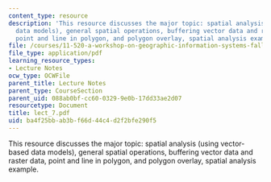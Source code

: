 ```yaml
---
content_type: resource
description: 'This resource discusses the major topic: spatial analysis (using vector-based
  data models), general spatial operations, buffering vector data and raster data,
  point and line in polygon, and polygon overlay, spatial analysis example.'
file: /courses/11-520-a-workshop-on-geographic-information-systems-fall-2005/ba4f25bbab3bf66d44c4d2f2bfe290f5_lect_7.pdf
file_type: application/pdf
learning_resource_types:
- Lecture Notes
ocw_type: OCWFile
parent_title: Lecture Notes
parent_type: CourseSection
parent_uid: 088ab0bf-cc60-0329-9e0b-17dd33ae2d07
resourcetype: Document
title: lect_7.pdf
uid: ba4f25bb-ab3b-f66d-44c4-d2f2bfe290f5
---
```

This resource discusses the major topic: spatial analysis (using vector-based data models), general spatial operations, buffering vector data and raster data, point and line in polygon, and polygon overlay, spatial analysis example.

